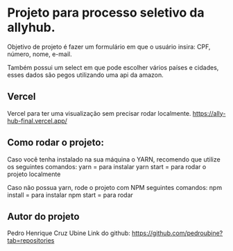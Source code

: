 # Projeto para processo seletivo da allyhub.

Objetivo de projeto é fazer um formulário em que o usuário insira: CPF, número, nome, e-mail.

Também possui um select em que pode escolher vários países e cidades, esses dados são pegos utilizando uma api da amazon.

## Vercel

Vercel para ter uma visualização sem precisar rodar localmente.
https://ally-hub-final.vercel.app/

## Como rodar o projeto:

Caso você tenha instalado na sua máquina o YARN, recomendo que utilize os seguintes comandos:
yarn = para instalar
yarn start = para rodar o projeto localmente

Caso não possua yarn, rode o projeto com NPM
seguintes comandos:
npm install = para instalar
npm start = para rodar

## Autor do projeto

Pedro Henrique Cruz Ubine
Link do github: https://github.com/pedroubine?tab=repositories
